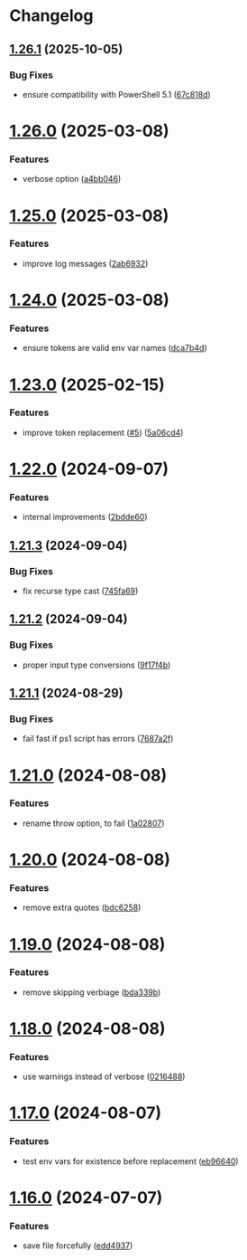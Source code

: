 # Changelog

## [1.26.1](https://github.com/jonlabelle/replace-tokens-action/compare/v1.26.0...v1.26.1) (2025-10-05)


### Bug Fixes

* ensure compatibility with PowerShell 5.1 ([67c818d](https://github.com/jonlabelle/replace-tokens-action/commit/67c818d97c78d00f3d52b54bd27913a5d6092079))

# [1.26.0](https://github.com/jonlabelle/replace-tokens-action/compare/v1.25.0...v1.26.0) (2025-03-08)


### Features

* verbose option ([a4bb046](https://github.com/jonlabelle/replace-tokens-action/commit/a4bb046195c5f19a53c28f1e75b421ae1e962c36))

# [1.25.0](https://github.com/jonlabelle/replace-tokens-action/compare/v1.24.0...v1.25.0) (2025-03-08)


### Features

* improve log messages ([2ab6932](https://github.com/jonlabelle/replace-tokens-action/commit/2ab6932521866d7a4878308591aa6906c49b474e))

# [1.24.0](https://github.com/jonlabelle/replace-tokens-action/compare/v1.23.0...v1.24.0) (2025-03-08)


### Features

* ensure tokens are valid env var names ([dca7b4d](https://github.com/jonlabelle/replace-tokens-action/commit/dca7b4d2bf5842b6d852751f6296a6be05cdb751))

# [1.23.0](https://github.com/jonlabelle/replace-tokens-action/compare/v1.22.0...v1.23.0) (2025-02-15)


### Features

* improve token replacement ([#5](https://github.com/jonlabelle/replace-tokens-action/issues/5)) ([5a06cd4](https://github.com/jonlabelle/replace-tokens-action/commit/5a06cd404d71b646ca256852cc70cac9a3e61110))

# [1.22.0](https://github.com/jonlabelle/replace-tokens-action/compare/v1.21.3...v1.22.0) (2024-09-07)


### Features

* internal improvements ([2bdde60](https://github.com/jonlabelle/replace-tokens-action/commit/2bdde60ad56c505a23049715348d8f7079a16567))

## [1.21.3](https://github.com/jonlabelle/replace-tokens-action/compare/v1.21.2...v1.21.3) (2024-09-04)


### Bug Fixes

* fix recurse type cast ([745fa69](https://github.com/jonlabelle/replace-tokens-action/commit/745fa691628c04856f0d1bd953ddd75871679529))

## [1.21.2](https://github.com/jonlabelle/replace-tokens-action/compare/v1.21.1...v1.21.2) (2024-09-04)


### Bug Fixes

* proper input type conversions ([9f17f4b](https://github.com/jonlabelle/replace-tokens-action/commit/9f17f4ba082131407d691de566139441d53b9697))

## [1.21.1](https://github.com/jonlabelle/replace-tokens-action/compare/v1.21.0...v1.21.1) (2024-08-29)


### Bug Fixes

* fail fast if ps1 script has errors ([7687a2f](https://github.com/jonlabelle/replace-tokens-action/commit/7687a2f6babbc54e3bff9098c6f966f138af6548))

# [1.21.0](https://github.com/jonlabelle/replace-tokens-action/compare/v1.20.0...v1.21.0) (2024-08-08)

### Features

- rename throw option, to fail ([1a02807](https://github.com/jonlabelle/replace-tokens-action/commit/1a02807b54ae5c39787e33c6c6c759cc3fbe535d))

# [1.20.0](https://github.com/jonlabelle/replace-tokens-action/compare/v1.19.0...v1.20.0) (2024-08-08)

### Features

- remove extra quotes ([bdc6258](https://github.com/jonlabelle/replace-tokens-action/commit/bdc62581359d31b2cd096c25056c5bb9600e703f))

# [1.19.0](https://github.com/jonlabelle/replace-tokens-action/compare/v1.18.0...v1.19.0) (2024-08-08)

### Features

- remove skipping verbiage ([bda339b](https://github.com/jonlabelle/replace-tokens-action/commit/bda339babf139a0c551a073bd16680adc4565248))

# [1.18.0](https://github.com/jonlabelle/replace-tokens-action/compare/v1.17.0...v1.18.0) (2024-08-08)

### Features

- use warnings instead of verbose ([0216488](https://github.com/jonlabelle/replace-tokens-action/commit/021648838e5da8a79a98bef26f56fe55bee1c6c5))

# [1.17.0](https://github.com/jonlabelle/replace-tokens-action/compare/v1.16.0...v1.17.0) (2024-08-07)

### Features

- test env vars for existence before replacement ([eb96640](https://github.com/jonlabelle/replace-tokens-action/commit/eb9664020f7eeb694493692d360d1d77f4fac081))

# [1.16.0](https://github.com/jonlabelle/replace-tokens-action/compare/v1.15.0...v1.16.0) (2024-07-07)

### Features

- save file forcefully ([edd4937](https://github.com/jonlabelle/replace-tokens-action/commit/edd49379e6152de0fb820c289d2869fc18ce3b35))
